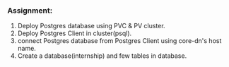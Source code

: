 ### Assignment:
1. Deploy Postgres database using PVC & PV cluster.
2. Deploy Postgres Client in cluster(psql).
3. connect Postgres database from Postgres Client using core-dn's host name.
4. Create a database(internship) and few tables in database.